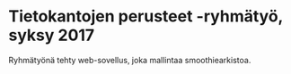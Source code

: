 # Tietokantojen perusteet -ryhmätyö, syksy 2017

Ryhmätyönä tehty web-sovellus, joka mallintaa smoothiearkistoa.

